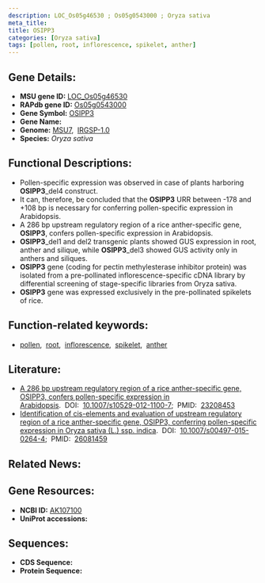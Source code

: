 ```yaml
---
description: LOC_Os05g46530 ; Os05g0543000 ; Oryza sativa
meta_title:
title: OSIPP3
categories: [Oryza sativa]
tags: [pollen, root, inflorescence, spikelet, anther]
---
```


## Gene Details:
- **MSU gene ID:** [LOC_Os05g46530](http://rice.uga.edu/cgi-bin/ORF_infopage.cgi?orf=LOC_Os05g46530)  
- **RAPdb gene ID:** [Os05g0543000](https://rapdb.dna.affrc.go.jp/locus/?name=Os05g0543000)  
- **Gene Symbol:** <u>OSIPP3</u>
- **Gene Name:**
- **Genome:**  [MSU7](http://rice.uga.edu/),&nbsp;&nbsp;[IRGSP-1.0](https://rapdb.dna.affrc.go.jp/download/irgsp1.html)
- **Species:** *Oryza sativa*

## Functional Descriptions:
   - Pollen-specific expression was observed in case of plants harboring **OSIPP3**_del4 construct.
   - It can, therefore, be concluded that the **OSIPP3** URR between -178 and +108 bp is necessary for conferring pollen-specific expression in Arabidopsis.
   - A 286 bp upstream regulatory region of a rice anther-specific gene, **OSIPP3**, confers pollen-specific expression in Arabidopsis.
   - **OSIPP3**_del1 and del2 transgenic plants showed GUS expression in root, anther and silique, while **OSIPP3**_del3 showed GUS activity only in anthers and siliques.
   - **OSIPP3** gene (coding for pectin methylesterase inhibitor protein) was isolated from a pre-pollinated inflorescence-specific cDNA library by differential screening of stage-specific libraries from Oryza sativa.
   - **OSIPP3** gene was expressed exclusively in the pre-pollinated spikelets of rice.

## Function-related keywords:
   - [pollen](/tags/pollen/),&nbsp;&nbsp;[root](/tags/root/),&nbsp;&nbsp;[inflorescence](/tags/inflorescence/),&nbsp;&nbsp;[spikelet](/tags/spikelet/),&nbsp;&nbsp;[anther](/tags/anther/)

## Literature:
   - [A 286 bp upstream regulatory region of a rice anther-specific gene, OSIPP3, confers pollen-specific expression in Arabidopsis](https://www.doi.org/10.1007/s10529-012-1100-7).&nbsp;&nbsp;DOI:&nbsp;&nbsp;[10.1007/s10529-012-1100-7](https://www.doi.org/10.1007/s10529-012-1100-7);&nbsp;&nbsp;PMID:&nbsp;&nbsp;[23208453](https://pubmed.ncbi.nlm.nih.gov/23208453/)
   - [Identification of cis-elements and evaluation of upstream regulatory region of a rice anther-specific gene, OSIPP3, conferring pollen-specific expression in Oryza sativa (L.) ssp. indica](https://www.doi.org/10.1007/s00497-015-0264-4).&nbsp;&nbsp;DOI:&nbsp;&nbsp;[10.1007/s00497-015-0264-4](https://www.doi.org/10.1007/s00497-015-0264-4);&nbsp;&nbsp;PMID:&nbsp;&nbsp;[26081459](https://pubmed.ncbi.nlm.nih.gov/26081459/)

## Related News:

## Gene Resources:
- **NCBI ID:**  [AK107100](http://www.ncbi.nlm.nih.gov/nuccore/AK107100)
- **UniProt accessions:** [](https://www.uniprot.org/uniprotkb//entry)

## Sequences:
- **CDS Sequence:**
- **Protein Sequence:**
